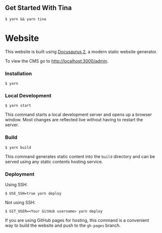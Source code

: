 ## Get Started With Tina

```
$ yarn && yarn tina
```

# Website

This website is built using [Docusaurus 2](https://docusaurus.io/), a modern static website generator.

To view the CMS go to [http://localhost:3000/admin](http://localhost:3000/admin). 

### Installation

```
$ yarn
```

### Local Development

```
$ yarn start
```

This command starts a local development server and opens up a browser window. Most changes are reflected live without having to restart the server.

### Build

```
$ yarn build
```

This command generates static content into the `build` directory and can be served using any static contents hosting service.

### Deployment

Using SSH:

```
$ USE_SSH=true yarn deploy
```

Not using SSH:

```
$ GIT_USER=<Your GitHub username> yarn deploy
```

If you are using GitHub pages for hosting, this command is a convenient way to build the website and push to the `gh-pages` branch.
